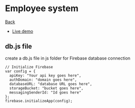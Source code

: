 # Employee system

[Back](https://github.com/seanedw1/Portfolio/tree/master/Angular)

* [Live demo](https://seanedw1.github.io/Portfolio/Angular/EmployeeDirect/index.html)


## db.js file

create a db.js file in js folder for Firebase database connection

```
// Initialize Firebase
var config = {
  apiKey: "Your api key goes here",
  authDomain: "domain goes here",
  databaseURL: "database URL goes here",
  storageBucket: "bucket goes here",
  messagingSenderId: "Id goes here"
};
firebase.initializeApp(config);
```
